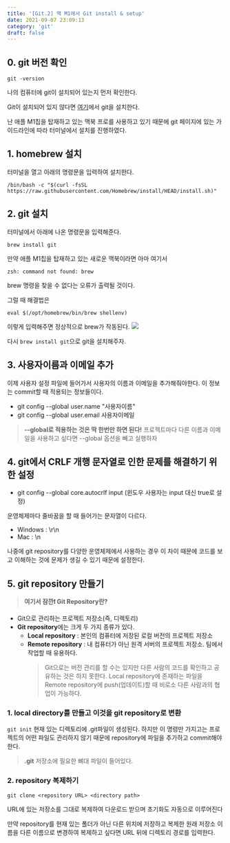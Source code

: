 ```yaml
---
title: '[Git.2] 맥 M1에서 Git install & setup'
date: 2021-09-07 23:09:13
category: 'git'
draft: false
---
```


## 0. git 버전 확인

```
git -version
```

나의 컴퓨터에 git이 설치되어 있는지 먼저 확인한다.

Git이 설치되어 있지 않다면 [여기](https://git-scm.com/)에서 git을 설치한다.

난 애플 M1칩을 탑재하고 있는 맥북 프로를 사용하고 있기 때문에 git 페이지에 있는 가이드라인에 따라 터미널에서 설치를 진행하였다.

## 1. homebrew 설치

터미널을 열고 아래의 명령문을 입력하여 설치한다.

```
/bin/bash -c "$(curl -fsSL https://raw.githubusercontent.com/Homebrew/install/HEAD/install.sh)"
```

## 2. git 설치

터미널에서 아래에 나온 명령문을 입력해준다.

`brew install git`
<br>

만약 애플 M1칩을 탑재하고 있는 새로운 맥북이라면 아마 여기서

```
zsh: command not found: brew
```

brew 명령을 찾을 수 없다는 오류가 출력될 것이다.
<br>

그럴 때 해결법은

```
eval $(/opt/homebrew/bin/brew shellenv)
```

이렇게 입력해주면 정상적으로 brew가 작동된다.
![](https://images.velog.io/images/silviaoh/post/5faf3f55-6dbf-4408-8e9c-1dfe47b240d8/image.png)

다시 `brew install git`으로 git을 설치해주자.

## 3. 사용자이름과 이메일 추가

이제 사용자 설정 파일에 들어가서 사용자의 이름과 이메일을 추가해줘야한다. 이 정보는 commit할 때 적용되는 정보들이다.

- git config --global user.name "사용자이름"
- git config --global user.email 사용자이메일

> **--global로 적용하는 것은 딱 한번만 하면 된다!**
> 프로젝트마다 다른 이름과 이메일을 사용하고 싶다면 --global 옵션을 빼고 실행하자

## 4. git에서 CRLF 개행 문자열로 인한 문제를 해결하기 위한 설정

- git config --global core.autocrlf input
  (윈도우 사용자는 input 대신 true로 설정)

운영체제마다 줄바꿈을 할 때 들어가는 문자열이 다르다.

- Windows : \r\n
- Mac : \n

나중에 git repository를 다양한 운영체제에서 사용하는 경우 이 차이 때문에 코드를 보고 이해하는 것에 문제가 생길 수 있기 때문에 설정한다.

## 5. git repository 만들기

> **여기서 잠깐❗️ Git Repository란?**

- Git으로 관리하는 프로젝트 저장소(즉, 디렉토리)
- **Git repository**에는 크게 두 가지 종류가 있다.
  - **Local repository** : 본인의 컴퓨터에 저장된 로컬 버전의 프로젝트 저장소
  - **Remote repository** : 내 컴퓨터가 아닌 원격 서버의 프로젝트 저장소. 팀에서 작업할 때 유용하다.
    > Git으로는 버전 관리를 할 수는 있지만 다른 사람의 코드를 확인하고 공유하는 것은 하지 못한다. Local repository에 존재하는 파일을 Remote repository에 push(업데이트)할 때 비로소 다른 사람과의 협업이 가능하다.

### 1. local directory를 만들고 이것을 git repository로 변환

`git init`
현재 있는 디렉토리에 .git파일이 생성된다. 하지만 이 명령만 가지고는 프로젝트의 어떤 파일도 관리하지 않기 때문에 repository에 파일을 추가하고 commit해야 한다.

> **.git**
> 저장소에 필요한 뼈대 파일이 들어있다.

### 2. repository 복제하기

`git clone <repository URL> <directory path>`

URL에 있는 저장소를 그대로 복제하여 다운로드 받으며 초기화도 자동으로 이루어진다

만약 repository를 현재 있는 폴더가 아닌 다른 위치에 저장하고 복제한 원래 저장소 이름을 다른 이름으로 변경하여 복제하고 싶다면 URL 뒤에 디렉토리 경로를 입력한다.

